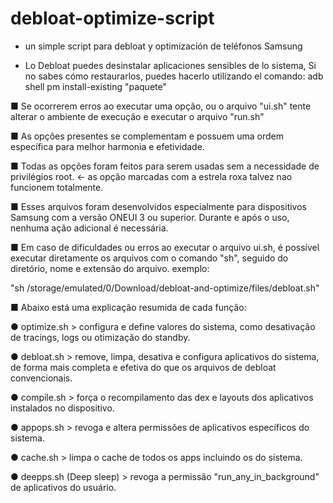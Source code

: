 # debloat-optimize-script
* un simple script para debloat y optimización de teléfonos Samsung

* Lo Debloat puedes desinstalar aplicaciones sensibles de lo sistema, Si no sabes cómo restaurarlos, puedes hacerlo utilizando el comando:
adb shell pm install-existing "paquete"

■ Se ocorrerem erros ao executar uma opção, ou o arquivo "ui.sh" tente alterar o ambiente de execução e executar o arquivo "run.sh"

■ As opções presentes se complementam e possuem uma ordem específica para melhor harmonia e efetividade.

■ Todas as opções foram feitos para serem usadas sem a necessidade de privilégios root. <- as opção marcadas com a estrela roxa talvez nao funcionem totalmente.

■ Esses arquivos foram desenvolvidos especialmente para dispositivos Samsung com a versão ONEUI 3 ou superior. Durante e após o uso, nenhuma ação adicional é necessária.

■ Em caso de dificuldades ou erros ao executar o arquivo ui.sh, é possível executar diretamente os arquivos com o comando "sh", seguido do diretório, nome e extensão do arquivo. exemplo:

"sh /storage/emulated/0/Download/debloat-and-optimize/files/debloat.sh"

■ Abaixo está uma explicação resumida de cada função:

● optimize.sh > configura e define valores do sistema, como desativação de tracings, logs ou otimização do standby.

● debloat.sh > remove, limpa, desativa e configura aplicativos do sistema, de forma mais completa e efetiva do que os arquivos de debloat convencionais.

● compile.sh > força o recompilamento das dex e layouts dos aplicativos instalados no dispositivo.

● appops.sh > revoga e altera permissões de aplicativos específicos do sistema.

● cache.sh > limpa o cache de todos os apps incluindo os do sistema.

● deepps.sh (Deep sleep) > revoga a permissão "run_any_in_background" de aplicativos do usuário.
